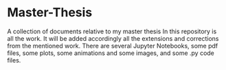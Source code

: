 # Master-Thesis
A collection of documents relative to my master thesis
In this repository is all the work. It will be added accordingly all the extensions and corrections from the mentioned work.
There are several Jupyter Notebooks, some pdf files, some plots, some animations and some images, and some .py code files.
